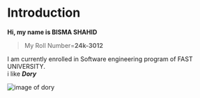 # Introduction
**Hi, my name is BISMA SHAHID**
> My Roll Number=**24k-3012** </br> 

I am currently enrolled in Software engineering program of FAST UNIVERSITY. \
 i like ***Dory***

![image of dory](https://avatars.githubusercontent.com/u/179468002?v=4)
